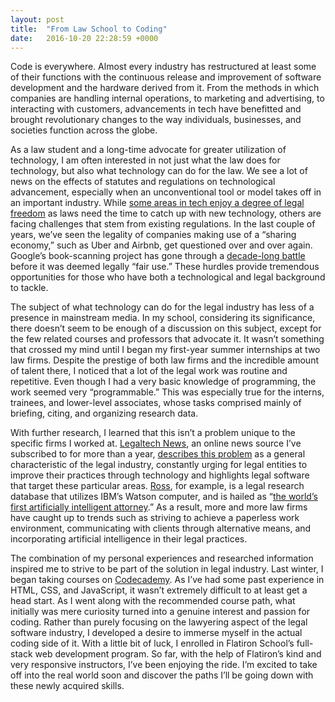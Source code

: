 ```yaml
---
layout: post
title:  "From Law School to Coding"
date:   2016-10-20 22:28:59 +0000
---
```



Code is everywhere. Almost every industry has restructured at least some of their functions with the continuous release and improvement of software development and the hardware derived from it. From the methods in which companies are handling internal operations, to marketing and advertising, to interacting with customers, advancements in tech have benefitted and brought revolutionary changes to the way individuals, businesses, and societies function across the globe.

As a law student and a long-time advocate for greater utilization of technology, I am often interested in not just what the law does for technology, but also what technology can do for the law. We see a lot of news on the effects of statutes and regulations on technological advancement, especially when an unconventional tool or model takes off in an important industry. While [some areas in tech enjoy a degree of legal freedom](http://www.newsweek.com/2015/11/13/government-gets-slower-tech-gets-faster-389073.html) as laws need the time to catch up with new technology, others are facing challenges that stem from existing regulations. In the last couple of years, we’ve seen the legality of companies making use of a “sharing economy,” such as Uber and Airbnb, get questioned over and over again. Google’s book-scanning project has gone through a [decade-long battle](http://www.fordhamiplj.org/2015/10/23/googles-book-scanning-is-fair-use-after-over-a-decade-of-debate) before it was deemed legally “fair use.” These hurdles provide tremendous opportunities for those who have both a technological and legal background to tackle.

The subject of what technology can do for the legal industry has less of a presence in mainstream media. In my school, considering its significance, there doesn’t seem to be enough of a discussion on this subject, except for the few related courses and professors that advocate it. It wasn’t something that crossed my mind until I began my first-year summer internships at two law firms. Despite the prestige of both law firms and the incredible amount of talent there, I noticed that a lot of the legal work was routine and repetitive. Even though I had a very basic knowledge of programming, the work seemed very “programmable.” This was especially true for the interns, trainees, and lower-level associates, whose tasks comprised mainly of briefing, citing, and organizing research data.

With further research, I learned that this isn’t a problem unique to the specific firms I worked at. [Legaltech News](http://legaltechnews.com), an online news source I’ve subscribed to for more than a year, [describes this problem](http://www.legaltechnews.com/id=1202765670209/Legal-Industry-Wake-Up-and-Smell-the-Data) as a general characteristic of the legal industry, constantly urging for legal entities to improve their practices through technology and highlights legal software that target these particular areas. [Ross](http://www.rossintelligence.com), for example, is a legal research database that utilizes IBM’s Watson computer, and is hailed as “[the world’s first artificially intelligent attorney](http://www.abajournal.com/news/article/meet_ross_the_worlds_first_artificially_intelligent_attorney).” As a result, more and more law firms have caught up to trends such as striving to achieve a paperless work environment, communicating with clients through alternative means, and incorporating artificial intelligence in their legal practices.

The combination of my personal experiences and researched information inspired me to strive to be part of the solution in legal industry. Last winter, I began taking courses on [Codecademy](https://www.codecademy.com). As I’ve had some past experience in HTML, CSS, and JavaScript, it wasn’t extremely difficult to at least get a head start. As I went along with the recommended course path, what initially was mere curiosity turned into a genuine interest and passion for coding. Rather than purely focusing on the lawyering aspect of the legal software industry, I developed a desire to immerse myself in the actual coding side of it. With a little bit of luck, I enrolled in Flatiron School’s full-stack web development program. So far, with the help of Flatiron’s kind and very responsive instructors, I’ve been enjoying the ride. I’m excited to take off into the real world soon and discover the paths I’ll be going down with these newly acquired skills.


